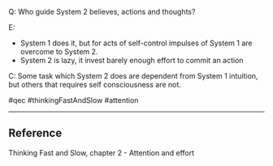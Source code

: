 Q: Who guide System 2 believes, actions and thoughts?

E:
- System 1 does it, but for acts of self-control impulses of System 1 are overcome to System 2.
- System 2 is lazy, it invest barely enough effort to commit an action

C: Some task which System 2 does are dependent from System 1 intuition, but others that requires self consciousness are not.

#qec #thinkingFastAndSlow #attention

---
## Reference
Thinking Fast and Slow, chapter 2 - Attention and effort